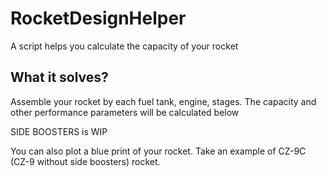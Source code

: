 # RocketDesignHelper
A script helps you calculate the capacity of your rocket

## What it solves?
Assemble your rocket by each fuel tank, engine, stages.
The capacity and other performance parameters will be calculated below

SIDE BOOSTERS is WIP

You can also plot a blue print of your rocket.
Take an example of CZ-9C (CZ-9 without side boosters) rocket.
